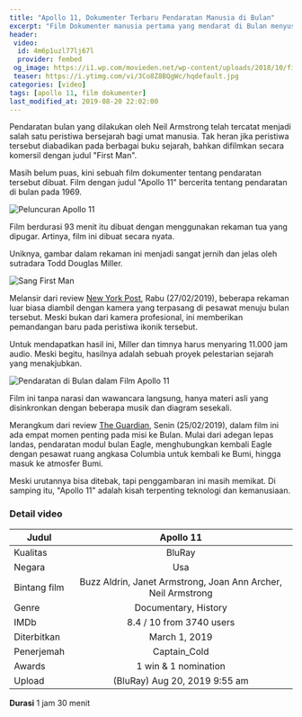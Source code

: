 ```yaml
---
title: "Apollo 11, Dokumenter Terbaru Pendaratan Manusia di Bulan"
excerpt: "Film Dokumenter manusia pertama yang mendarat di Bulan menyusul kontroversi film First Man"
header:
 video:
  id: 4m6p1uzl77lj67l
  provider: fembed
 og_image: https://i1.wp.com/movieden.net/wp-content/uploads/2018/10/first-man-2.jpg
 teaser: https://i.ytimg.com/vi/3Co8Z8BQgWc/hqdefault.jpg
categories: [video]
tags: [apollo 11, film dokumenter]
last_modified_at: 2019-08-20 22:02:00
---
```

Pendaratan bulan yang dilakukan oleh Neil Armstrong telah tercatat menjadi salah satu peristiwa bersejarah bagi umat manusia. Tak heran jika peristiwa tersebut diabadikan pada berbagai buku sejarah, bahkan difilmkan secara komersil dengan judul "First Man".

Masih belum puas, kini sebuah film dokumenter tentang pendaratan tersebut dibuat. Film dengan judul "Apollo 11" bercerita tentang pendaratan di bulan pada 1969.

![Peluncuran Apollo 11](https://static01.nyt.com/images/2019/03/10/arts/10apollo11-doc1/merlin_151111659_919c24d9-d4b0-4694-97aa-f17a7a0aa25a-jumbo.jpg)

Film berdurasi 93 menit itu dibuat dengan menggunakan rekaman tua yang dipugar. Artinya, film ini dibuat secara nyata.

Uniknya, gambar dalam rekaman ini menjadi sangat jernih dan jelas oleh sutradara Todd Douglas Miller.

![Sang First Man](https://static01.nyt.com/images/2019/03/09/arts/apollo-11-anatomy/apollo-11-anatomy-videoSixteenByNineJumbo1600.jpg)

Melansir dari review [New York Post](https://www.google.com/amp/s/www.nytimes.com/2019/02/27/movies/apollo-11-review.html), Rabu (27/02/2019), beberapa rekaman luar biasa diambil dengan kamera yang terpasang di pesawat menuju bulan tersebut. Meski bukan dari kamera profesional, ini memberikan pemandangan baru pada peristiwa ikonik tersebut.

Untuk mendapatkan hasil ini, Miller dan timnya harus menyaring 11.000 jam audio. Meski begitu, hasilnya adalah sebuah proyek pelestarian sejarah yang menakjubkan.

![Pendaratan di Bulan dalam Film Apollo 11](https://static01.nyt.com/images/2019/03/01/arts/01APOLLO-1/01APOLLO-1-jumbo-v2.jpg)

Film ini tanpa narasi dan wawancara langsung, hanya materi asli yang disinkronkan dengan beberapa musik dan diagram sesekali.

Merangkum dari review [The Guardian](https://www.google.com/amp/s/amp.theguardian.com/film/2019/feb/25/apollo-11-review-eye-opening-documentary-is-a-five-star-triumph), Senin (25/02/2019), dalam film ini ada empat momen penting pada misi ke Bulan. Mulai dari adegan lepas landas, pendaratan modul bulan Eagle, menghubungkan kembali Eagle dengan pesawat ruang angkasa Columbia untuk kembali ke Bumi, hingga masuk ke atmosfer Bumi.

Meski urutannya bisa ditebak, tapi penggambaran ini masih memikat. Di samping itu, "Apollo 11" adalah kisah terpenting teknologi dan kemanusiaan.

### Detail video

|Judul|Apollo 11|
|---|:---:|
|Kualitas|BluRay|
|Negara|Usa|
|Bintang film|Buzz Aldrin, Janet Armstrong, Joan Ann Archer, Neil Armstrong|
|Genre|Documentary, History|
|IMDb|8.4 / 10 from 3740 users|
|Diterbitkan|March 1, 2019|
|Penerjemah|Captain_Cold|
|Awards|1 win & 1 nomination|
|Upload| (BluRay) Aug 20, 2019 9:55 am|

**Durasi** 1 jam 30 menit
